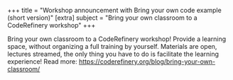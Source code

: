 +++ title = "Workshop announcement with Bring your own code example (short version)" [extra] subject = "Bring your own classroom to a CodeRefinery workshop" +++

Bring your own classroom to a CodeRefinery workshop! 
Provide a learning space, without organizing a full training by yourself. 
Materials are open, lectures streamed, the only thing you have to do is facilitate the learning experience!
Read more: https://coderefinery.org/blog/bring-your-own-classroom/
